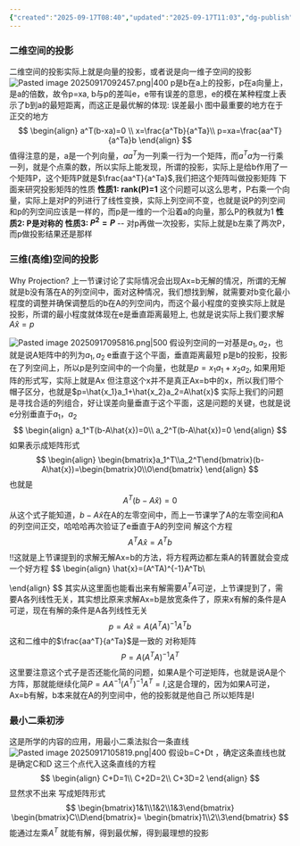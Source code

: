 ```yaml
---
{"created":"2025-09-17T08:40","updated":"2025-09-17T11:03","dg-publish":true,"permalink":"/math/Linear Algebra/Lecture 15 子空间投影/","dgPassFrontmatter":true,"noteIcon":""}
---
```


### 二维空间的投影
二维空间的投影实际上就是向量的投影，或者说是向一维子空间的投影
![Pasted image 20250917092457.png|400](/img/user/accessory/Pasted%20image%2020250917092457.png)
p是b在a上的投影，p在a向量上，是a的倍数，故令p=xa, b与p的差叫e，e带有误差的意思，e的模在某种程度上表示了b到a的最短距离，而这正是最优解的体现: 误差最小
图中最重要的地方在于 正交的地方
$$
\begin{align}
a^T(b-xa)=0 \\ 
x=\frac{a^Tb}{a^Ta}\\
p=xa=\frac{aa^T}{a^Ta}b
\end{align}
$$
值得注意的是，a是一个列向量，$aa^T$为一列乘一行为一个矩阵，而$a^Ta$为一行乘一列，就是个点乘的数，所以实际上能发现，所谓的投影，实际上是给b作用了一个矩阵P，这个矩阵P就是$\frac{aa^T}{a^Ta}$,我们把这个矩阵叫做投影矩阵
下面来研究投影矩阵的性质
**性质1: rank(P)=1**
这个问题可以这么思考，P右乘一个向量，实际上是对P的列进行了线性变换，实际上列空间不变，也就是说P的列空间和p的列空间应该是一样的，而p是一维的一个沿着a的向量，那么P的秩就为1
**性质2: P是对称的**
**性质3: $P^2=P$** -- 对p再做一次投影，实际上就是b左乘了两次P，而p做投影结果还是那样

### 三维(高维)空间的投影
Why Projection?
上一节课讨论了实际情况会出现Ax=b无解的情况，所谓的无解就是b没有落在A的列空间中，面对这种情况，我们想找到解，就需要对b变化最小程度的调整并确保调整后的b在A的列空间内，而这个最小程度的变换实际上就是投影，所谓的最小程度就体现在e是垂直距离最短上, 也就是说实际上我们要求解$A\hat{x} = p$ 

![Pasted image 20250917095816.png|500](/img/user/accessory/Pasted%20image%2020250917095816.png)
假设列空间的一对基是$a_1,a_2$，也就是说A矩阵中的列为$a_1,a_2$
e垂直于这个平面，垂直距离最短
p是b的投影，投影在了列空间上，所以p是列空间中的一个向量，也就是$p=x_1a_1+x_2a_2$, 如果用矩阵的形式写，实际上就是Ax
但注意这个x并不是真正Ax=b中的x，所以我们带个帽子区分，也就是$p=\hat{x_1}a_1+\hat{x_2}a_2=A\hat{x}$
实际上我们的问题是寻找合适的列组合，好让误差向量垂直于这个平面，这是问题的关键，也就是说e分别垂直于$a_1，a_2$
$$
\begin{align}
a_1^T(b-A\hat{x})=0\\
a_2^T(b-A\hat{x})=0
\end{align}
$$
如果表示成矩阵形式
$$
\begin{align}
\begin{bmatrix}a_1^T\\a_2^T\end{bmatrix}(b-A\hat{x})=\begin{bmatrix}0\\0\end{bmatrix}
\end{align}
$$
也就是
$$
A^T(b-A\hat{x})=0
$$
从这个式子能知道，$b-A\hat{x}$在A的左零空间中，而上一节课学了A的左零空间和A的列空间正交，哈哈哈再次验证了e垂直于A的列空间
解这个方程
$$
A^TA\hat{x} = A^Tb
$$
!!这就是上节课提到的求解无解Ax=b的方法，将方程两边都左乘A的转置就会变成一个好方程
$$
\begin{align}
\hat{x}=(A^TA)^{-1}A^Tb\\

\end{align}
$$
其实从这里面也能看出来有解需要$A^TA$可逆，上节课提到了，需要A各列线性无关，其实想比原来求解Ax=b是放宽条件了，原来x有解的条件是A可逆，现在有解的条件是A各列线性无关
$$
p=A\hat{x}=A(A^TA)^{-1}A^Tb
$$
这和二维中的$\frac{aa^T}{a^Ta}$是一致的
对称矩阵
$$
P=A(A^TA)^{-1}A^T
$$
这里要注意这个式子是否还能化简的问题，如果A是个可逆矩阵，也就是说A是个方阵，那就能继续化简$P=AA^{-1}(A^T)^{-1}A^T=I$,这是合理的，因为如果A可逆，Ax=b有解，b本来就在A的列空间中，他的投影就是他自己 所以矩阵是I

### 最小二乘初涉
这是所学的内容的应用，用最小二乘法拟合一条直线
![Pasted image 20250917105819.png|400](/img/user/accessory/Pasted%20image%2020250917105819.png)
假设b=C+Dt ，确定这条直线也就是确定C和D
这三个点代入这条直线的方程
$$
\begin{align}
C+D=1\\
C+2D=2\\
C+3D=2
\end{align}
$$
显然求不出来
写成矩阵形式
$$
\begin{bmatrix}1&1\\1&2\\1&3\end{bmatrix}
\begin{bmatrix}C\\D\end{bmatrix}=
\begin{bmatrix}1\\2\\3\end{bmatrix}
$$
能通过左乘$A^T$ 就能有解，得到最优解，得到最理想的投影